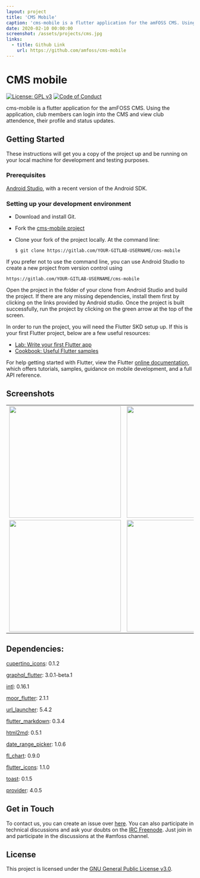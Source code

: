 ```yaml
---
layout: project
title: 'CMS Mobile'
caption: 'cms-mobile is a flutter application for the amFOSS CMS. Using the application, club members can login into the CMS and view club attendence, their profile and status updates.'
date: 2020-02-10 00:00:00
screenshot: /assets/projects/cms.jpg
links:
  - title: Github Link
    url: https://github.com/amfoss/cms-mobile
---
```


# CMS mobile

[![License: GPL v3](https://img.shields.io/badge/License-GPLv3-blue.svg)](https://www.gnu.org/licenses/gpl-3.0)
[![Code of Conduct](https://img.shields.io/badge/%E2%9D%A4-code%20of%20conduct-e04545.svg?style=flat)](https://gitlab.com/amfoss/cms-mobile/-/blob/master/CODE_OF_CONDUCT.md)

cms-mobile is a flutter application for the amFOSS CMS. Using the application, club members can login into the CMS and view club attendence, their profile and status updates. 

## Getting Started

These instructions will get you a copy of the project up and be running on your local machine for development and testing purposes.

### Prerequisites

[Android Studio](https://developer.android.com/studio), with a recent version of the Android SDK.

### Setting up your development environment

- Download and install Git.

- Fork the [cms-mobile project](https://gitlab.com/amfoss/cms-mobile)

- Clone your fork of the project locally. At the command line:
    ```
    $ git clone https://gitlab.com/YOUR-GITLAB-USERNAME/cms-mobile
    ```

If you prefer not to use the command line, you can use Android Studio to create a new project from version control using 
```
https://gitlab.com/YOUR-GITLAB-USERNAME/cms-mobile
```

Open the project in the folder of your clone from Android Studio and build the project. If there are any missing dependencies, install them first by clicking on the links provided by Android studio. Once the project is built successfully, run the project by clicking on the green arrow at the top of the screen.

In order to run the project, you will need the Flutter SKD setup up. If this is your first Flutter project, below are a few useful resources:

- [Lab: Write your first Flutter app](https://flutter.dev/docs/get-started/codelab)
- [Cookbook: Useful Flutter samples](https://flutter.dev/docs/cookbook)

For help getting started with Flutter, view the Flutter 
[online documentation](https://flutter.dev/docs), which offers tutorials,
samples, guidance on mobile development, and a full API reference.

## Screenshots

<table border="0">
  <tr>
    <td><img src="https://user-images.githubusercontent.com/20596763/85025069-87cf3000-b194-11ea-9d7d-0c9dffe9738b.png" width="300"></td>
    <td><img src="https://user-images.githubusercontent.com/20596763/85025107-91589800-b194-11ea-802d-f4a6ce307f55.png" width="300"></td>
    <td><img src="https://user-images.githubusercontent.com/20596763/85025124-987fa600-b194-11ea-971f-db32abb048c8.png" width="300"></td>
  </tr>
  <tr>
    <td><img src="https://user-images.githubusercontent.com/20596763/85027884-0e394100-b198-11ea-8d13-038c06d13b16.png" width="300"></td>
    <td><img src="https://user-images.githubusercontent.com/20596763/85027873-0b3e5080-b198-11ea-9901-3793dee23fdd.png" width="300"></td>
    <td><img src="https://user-images.githubusercontent.com/20596763/85027853-07123300-b198-11ea-8714-eda3f80f3082.png" width="300"></td>
  </tr>
</table>

##  Dependencies:

[cupertino_icons](https://pub.dev/packages/cupertino_icons): 0.1.2

[graphql_flutter](https://pub.dev/packages/graphql_flutter): 3.0.1-beta.1

[intl](https://pub.dev/packages/intl): 0.16.1

[moor_flutter](https://pub.dev/packages/moor_flutter): 2.1.1

[url_launcher](https://pub.dev/packages/url_launcher): 5.4.2

[flutter_markdown](https://pub.dev/packages/flutter_markdown): 0.3.4

[html2md](https://pub.dev/packages/html2md): 0.5.1

[date_range_picker](https://pub.dev/packages/date_range_picker): 1.0.6

[fl_chart](https://pub.dev/packages/fl_chart): 0.9.0

[flutter_icons](https://pub.dev/packages/flutter_icons): 1.1.0

[toast](https://pub.dev/packages/toast): 0.1.5

[provider](https://pub.dev/packages/provider): 4.0.5

## Get in Touch

To contact us, you can create an issue over [here](https://gitlab.com/amfoss/cms-mobile/-/issues/). 
You can also participate in technical discussions and ask your doubts on the [IRC Freenode](https://webchat.freenode.net/). Just join in and participate in the discussions at the #amfoss channel.

## License
This project is licensed under the [GNU General Public License v3.0](https://gitlab.com/amfoss/cms-mobile/blob/master/LICENSE).